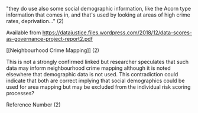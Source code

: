 "they do use also some social demographic information, like the Acorn type information that comes in, and that's used by looking at areas of high crime rates, deprivation..." (2)

Available from https://datajustice.files.wordpress.com/2018/12/data-scores-as-governance-project-report2.pdf 

[[Neighbourhood Crime Mapping]] (2) 


This is not a strongly confirmed linked but researcher speculates that such data may inform neighbourhood crime mapping although it is noted elsewhere that demographic data is not used.  This contradiction could indicate that both are correct implying that social demographics could be used for area mapping but may be excluded from the individual risk scoring processes?

Reference Number (2)